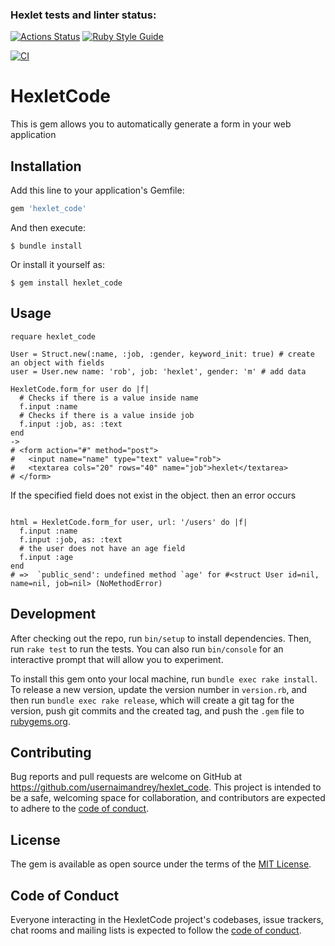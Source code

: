 ### Hexlet tests and linter status:
[![Actions Status](https://github.com/usernaimandrey/rails-project-lvl1/workflows/hexlet-check/badge.svg)](https://github.com/usernaimandrey/rails-project-lvl1/actions)
[![Ruby Style Guide](https://img.shields.io/badge/code_style-rubocop-brightgreen.svg)](https://github.com/rubocop/rubocop)

[![CI](https://github.com/usernaimandrey/rails-project-lvl1/actions/workflows/CI.yml/badge.svg)](https://github.com/usernaimandrey/rails-project-lvl1/actions/workflows/CI.yml)

# HexletCode

This is gem allows you to automatically generate a form in your web application

## Installation

Add this line to your application's Gemfile:

```ruby
gem 'hexlet_code'
```

And then execute:

    $ bundle install

Or install it yourself as:

    $ gem install hexlet_code

## Usage
```
requare hexlet_code

User = Struct.new(:name, :job, :gender, keyword_init: true) # create an object with fields
user = User.new name: 'rob', job: 'hexlet', gender: 'm' # add data

HexletCode.form_for user do |f|
  # Checks if there is a value inside name
  f.input :name
  # Checks if there is a value inside job
  f.input :job, as: :text
end
->
# <form action="#" method="post">
#   <input name="name" type="text" value="rob">
#   <textarea cols="20" rows="40" name="job">hexlet</textarea>
# </form>

```
If the specified field does not exist in the object. then an error occurs

```

html = HexletCode.form_for user, url: '/users' do |f|
  f.input :name
  f.input :job, as: :text
  # the user does not have an age field
  f.input :age
end
# =>  `public_send': undefined method `age' for #<struct User id=nil, name=nil, job=nil> (NoMethodError)

```
## Development

After checking out the repo, run `bin/setup` to install dependencies. Then, run `rake test` to run the tests. You can also run `bin/console` for an interactive prompt that will allow you to experiment.

To install this gem onto your local machine, run `bundle exec rake install`. To release a new version, update the version number in `version.rb`, and then run `bundle exec rake release`, which will create a git tag for the version, push git commits and the created tag, and push the `.gem` file to [rubygems.org](https://rubygems.org).

## Contributing

Bug reports and pull requests are welcome on GitHub at https://github.com/usernaimandrey/hexlet_code. This project is intended to be a safe, welcoming space for collaboration, and contributors are expected to adhere to the [code of conduct](https://github.com/[USERNAME]/hexlet_code/blob/master/CODE_OF_CONDUCT.md).

## License

The gem is available as open source under the terms of the [MIT License](https://opensource.org/licenses/MIT).

## Code of Conduct

Everyone interacting in the HexletCode project's codebases, issue trackers, chat rooms and mailing lists is expected to follow the [code of conduct](https://github.com/usernaimandrey/hexlet_code/blob/master/CODE_OF_CONDUCT.md).
